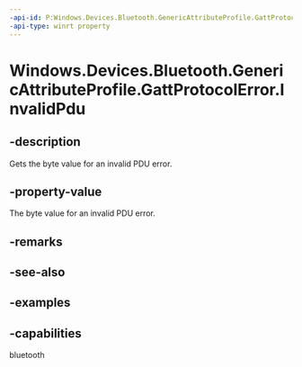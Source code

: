 ```yaml
---
-api-id: P:Windows.Devices.Bluetooth.GenericAttributeProfile.GattProtocolError.InvalidPdu
-api-type: winrt property
---
```


<!-- Property syntax.
public byte InvalidPdu { get; }
-->

# Windows.Devices.Bluetooth.GenericAttributeProfile.GattProtocolError.InvalidPdu

## -description
Gets the byte value for an invalid PDU error.

## -property-value
The byte value for an invalid PDU error.

## -remarks

## -see-also

## -examples


## -capabilities
bluetooth
